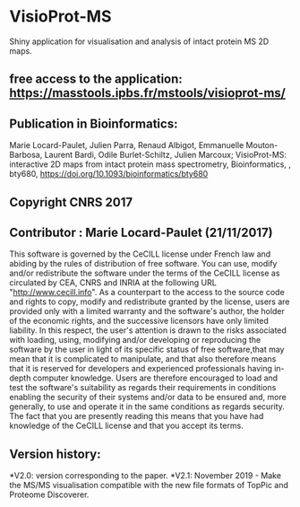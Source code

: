 # VisioProt-MS
Shiny application for visualisation and analysis of intact protein MS 2D maps.

## free access to the application: https://masstools.ipbs.fr/mstools/visioprot-ms/

## Publication in Bioinformatics:
Marie Locard-Paulet, Julien Parra, Renaud Albigot, Emmanuelle Mouton-Barbosa, Laurent Bardi, Odile Burlet-Schiltz, Julien Marcoux; VisioProt-MS: interactive 2D maps from intact protein mass spectrometry, Bioinformatics, , bty680, https://doi.org/10.1093/bioinformatics/bty680

## Copyright CNRS 2017
## Contributor : Marie Locard-Paulet (21/11/2017)
This software is governed by the CeCILL license under French law and abiding by the rules of distribution of free software. You can  use, modify and/or redistribute the software under the terms of the CeCILL license as circulated by CEA, CNRS and INRIA at the following URL "http://www.cecill.info". 
As a counterpart to the access to the source code and rights to copy, modify and redistribute granted by the license, users are provided only with a limited warranty and the software's author, the holder of the economic rights, and the successive licensors have only limited liability. In this respect, the user's attention is drawn to the risks associated with loading, using, modifying and/or developing or reproducing the software by the user in light of its specific status of free software,that may mean that it is complicated to manipulate, and that also therefore means that it is reserved for developers and experienced professionals having in-depth computer knowledge. Users are therefore encouraged to load and test the software's suitability as regards their requirements in conditions enabling the security of their systems and/or data to be ensured and, more generally, to use and operate it in the  same conditions as regards security. 
The fact that you are presently reading this means that you have had knowledge of the CeCILL license and that you accept its terms.

## Version history:

*V2.0: version corresponding to the paper.
*V2.1: November 2019 - Make the MS/MS visualisation compatible with the new file formats of TopPic and Proteome Discoverer.